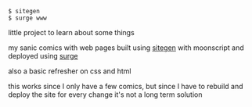 ```
$ sitegen
$ surge www
```

little project to learn about some things

my sanic comics with web pages built using [sitegen](https://github.com/dannytaylor/sitegen_comic) with moonscript and deployed using [surge](http://surge.sh)

also a basic refresher on css and html

this works since I only have a few comics, but since I have to rebuild and deploy the site for every change it's not a long term solution
